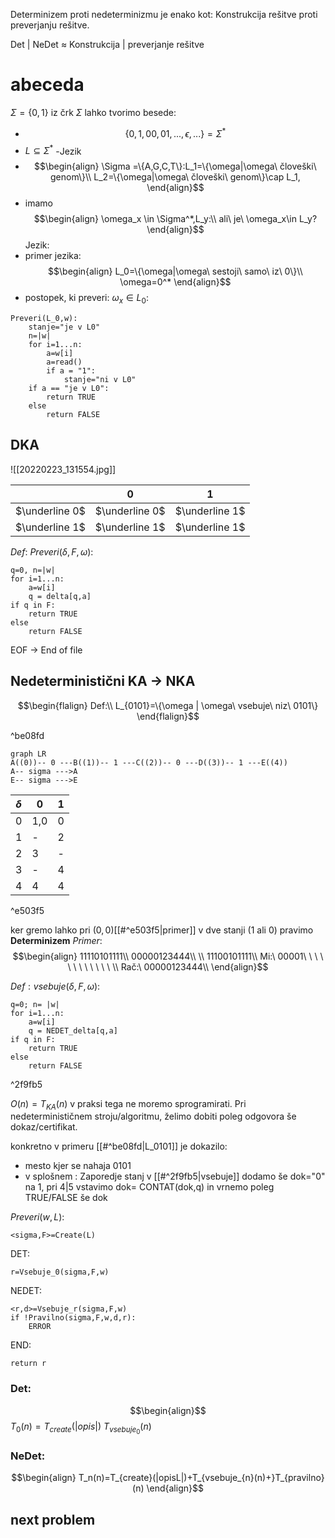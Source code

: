 Determinizem proti nedeterminizmu je enako kot:
Konstrukcija rešitve proti preverjanju rešitve.

Det | NeDet $\approx$ Konstrukcija | preverjanje rešitve

# abeceda
$\Sigma = \{0,1\}$
iz črk $\Sigma$ lahko tvorimo besede:
- $$\{0,1,00,01,...,\epsilon,...\}=\Sigma^*$$
- $L\subseteq \Sigma^*$ -Jezik
- $$\begin{align}
\Sigma =\{A,G,C,T\}:L_1=\{\omega|\omega\ človeški\ genom\}\\
L_2=\{\omega|\omega\ človeški\ genom\}\cap L_1,
\end{align}$$
- imamo $$\begin{align}
\omega_x \in \Sigma^*,L_y:\\
ali\ je\ \omega_x\in L_y?
\end{align}$$
Jezik:
- primer jezika:
$$\begin{align}
L_0=\{\omega|\omega\ sestoji\ samo\ iz\ 0\}\\
\omega=0^*
\end{align}$$
- postopek, ki preveri: $\omega_x\in L_0:$
```
Preveri(L_0,w):
	stanje="je v L0"
	n=|w|
	for i=1...n:
		a=w[i]
		a=read()
		if a = "1":
			stanje="ni v L0"
	if a == "je v L0":
		return TRUE
	else
		return FALSE
```
## DKA

![[20220223_131554.jpg]]

|                | 0              | 1              |
| -------------- | -------------- | -------------- |
| $\underline 0$ | $\underline 0$ | $\underline 1$ |
| $\underline 1$ | $\underline 1$ | $\underline 1$ |
$Def: \ Preveri(\delta,F,\omega):$
```
q=0, n=|w|
for i=1...n:
	a=w[i]
	q = delta[q,a]
if q in F:
	return TRUE
else
	return FALSE
```
EOF -> End of file


## Nedeterministični KA -> NKA
$$\begin{flalign}
Def:\\
L_{0101}=\{\omega | \omega\ vsebuje\ niz\ 0101\}
\end{flalign}$$

^be08fd

```mermaid
graph LR
A((0))-- 0 ---B((1))-- 1 ---C((2))-- 0 ---D((3))-- 1 ---E((4))
A-- sigma --->A
E-- sigma --->E
```

|  $\delta$   | 0   | 1   |
| --- | --- | --- |
| 0   | 1,0 | 0   |
| 1   | -   | 2   |
| 2   | 3   | -   |
| 3   | -   | 4   |
| 4   | 4   | 4   |

^e503f5

ker gremo lahko pri $(0,0)$[[#^e503f5|primer]] v dve stanji (1 ali 0) pravimo **Determinizem**
$Primer:$
$$\begin{align}
11110101111\\
00000123444\\
\\
11100101111\\
Mi:\  00001\ \ \ \ \ \ \ \ \ \ \ \ \\
Rač:\ 00000123444\\
\end{align}$$

$Def:vsebuje(\delta,F,\omega):$
```
q=0; n= |w|
for i=1...n:
	a=w[i]
	q = NEDET_delta[q,a]
if q in F:
	return TRUE
else
	return FALSE
```

^2f9fb5

$O(n)=T_{KA}(n)$
v praksi tega ne moremo sprogramirati.
Pri nedeterminističnem stroju/algoritmu, želimo dobiti poleg odgovora še dokaz/certifikat.

konkretno v primeru [[#^be08fd|L_0101]]  je dokazilo:
- mesto kjer se nahaja 0101
- v splošnem : Zaporedje stanj
v [[#^2f9fb5|vsebuje]] dodamo še dok="0" na 1, pri 4|5 vstavimo dok= CONTAT(dok,q) in vrnemo poleg TRUE/FALSE še dok

$Preveri(w,L):$
```
<sigma,F>=Create(L)
```
DET:
```
r=Vsebuje_0(sigma,F,w)
```
NEDET:
```
<r,d>=Vsebuje_r(sigma,F,w)
if !Pravilno(sigma,F,w,d,r):
	ERROR
```
END:
```
return r
```
### Det:
$$\begin{align}$$
$T_0(n)=T_{create}(|opis|)$
$T_{vsebuje_0}(n)$
### NeDet:
$$\begin{align}
T_n(n)=T_{create}(|opisL|)+T_{vsebuje_{n}(n)+}T_{pravilno}(n)
\end{align}$$

## next problem